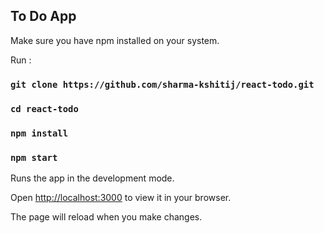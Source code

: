 

## To Do App

Make sure you have npm installed on your system. 

Run : 

### `git clone https://github.com/sharma-kshitij/react-todo.git`

### `cd react-todo`

### `npm install`

### `npm start`

Runs the app in the development mode.

Open [http://localhost:3000](http://localhost:3000) to view it in your browser.

The page will reload when you make changes.

